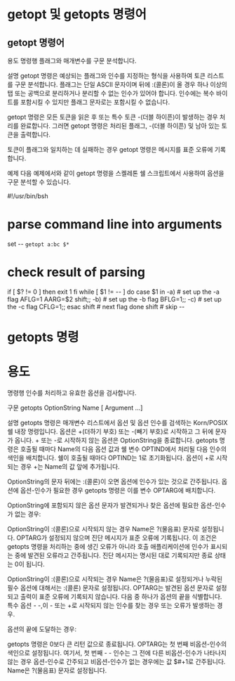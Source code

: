 # getopt 및 getopts 명령어
## getopt 명령어
용도
명령행 플래그와 매개변수를 구문 분석합니다.

설명
getopt 명령은 예상되는 플래그와 인수를 지정하는 형식을 사용하여 토큰 리스트를 구문 분석합니다. 플래그는 단일 ASCII 문자이며 뒤에 :(콜론)이 올 경우 하나 이상의 탭 또는 공백으로 분리하거나 분리할 수 없는 인수가 있어야 합니다. 인수에는 복수 바이트를 포함시킬 수 있지만 플래그 문자로는 포함시킬 수 없습니다.

getopt 명령은 모든 토큰을 읽은 후 또는 특수 토큰 -(더블 하이픈)이 발생하는 경우 처리를 완료합니다. 그러면 getopt 명령은 처리된 플래그, -(더블 하이픈) 및 남아 있는 토큰을 출력합니다.

토큰이 플래그와 일치하는 데 실패하는 경우 getopt 명령은 메시지를 표준 오류에 기록합니다.

예제
다음 예제에서와 같이 getopt 명령을 스켈레톤 쉘 스크립트에서 사용하여 옵션을 구문 분석할 수 있습니다.

#!/usr/bin/bsh
# parse command line into arguments
set -- `getopt a:bc $*`
# check result of parsing
if [ $? != 0 ]
then
        exit 1
fi
while [ $1 != -- ]
do
        case $1 in
        -a)     # set up the -a flag
                AFLG=1
                AARG=$2
                shift;;
        -b)     # set up the -b flag
                BFLG=1;;
        -c)     # set up the -c flag
                CFLG=1;;
        esac
        shift   # next flag
done
shift   # skip --


# getopts 명령
# 용도
명령행 인수를 처리하고 유효한 옵션을 검사합니다.

구문
getopts OptionString Name [ Argument ...]

설명
getopts 명령은 매개변수 리스트에서 옵션 및 옵션 인수를 검색하는 Korn/POSIX 쉘 내장 명령입니다. 옵션은 +(더하기 부호) 또는 -(빼기 부호)로 시작하고 그 뒤에 문자가 옵니다. + 또는 -로 시작하지 않는 옵션은 OptionString을 종료합니다. getopts 명령은 호출될 때마다 Name의 다음 옵션 값과 쉘 변수 OPTIND에서 처리될 다음 인수의 색인을 배치합니다. 쉘이 호출될 때마다 OPTIND는 1로 초기화됩니다. 옵션이 +로 시작되는 경우 +는 Name의 값 앞에 추가됩니다.

OptionString의 문자 뒤에는 :(콜론)이 오면 옵션에 인수가 있는 것으로 간주됩니다. 옵션에 옵션-인수가 필요한 경우 getopts 명령은 이를 변수 OPTARG에 배치합니다.

OptionString에 포함되지 않은 옵션 문자가 발견되거나 찾은 옵션에 필요한 옵션-인수가 없는 경우:

OptionString이 :(콜론)으로 시작되지 않는 경우
Name은 ?(물음표) 문자로 설정됩니다.
OPTARG가 설정되지 않으며
진단 메시지가 표준 오류에 기록됩니다.
이 조건은 getopts 명령을 처리하는 중에 생긴 오류가 아니라 호출 애플리케이션에 인수가 표시되는 중에 발견된 오류라고 간주됩니다. 진단 메시지는 명시된 대로 기록되지만 종료 상태는 0이 됩니다.

OptionString이 :(콜론)으로 시작되는 경우
Name은 ?(물음표)로 설정되거나 누락된 필수 옵션에 대해서는 :(콜론) 문자로 설정됩니다.
OPTARG는 발견된 옵션 문자로 설정되고
출력이 표준 오류에 기록되지 않습니다.
다음 중 하나가 옵션의 끝을 식별합니다. 특수 옵션 - -,이 - 또는 +로 시작되지 않는 인수를 찾는 경우 또는 오류가 발생하는 경우.

옵션의 끝에 도달하는 경우:

getopts 명령은 0보다 큰 리턴 값으로 종료됩니다.
OPTARG는 첫 번째 비옵션-인수의 색인으로 설정됩니다. 여기서, 첫 번째 - - 인수는 그 전에 다른 비옵션-인수가 나타나지 않는 경우 옵션-인수로 간주되고 비옵션-인수가 없는 경우에는 값 $#+1로 간주됩니다.
Name은 ?(물음표) 문자로 설정됩니다.
 
